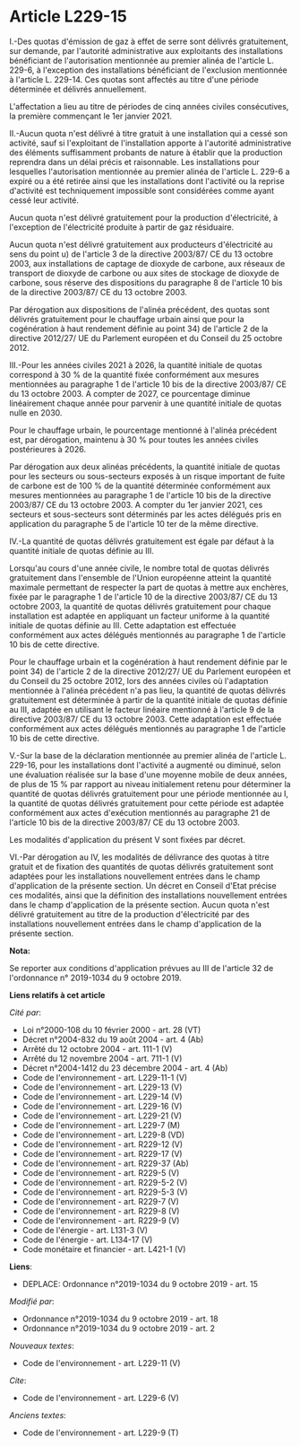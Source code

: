 # Article L229-15

I.-Des quotas d'émission de gaz à effet de serre sont délivrés gratuitement, sur demande, par l'autorité administrative aux
exploitants des installations bénéficiant de l'autorisation mentionnée au premier alinéa de l'article L. 229-6, à l'exception
des installations bénéficiant de l'exclusion mentionnée à l'article L. 229-14. Ces quotas sont affectés au titre d'une
période déterminée et délivrés annuellement. 

L'affectation a lieu au titre de périodes de cinq années civiles consécutives, la première commençant le 1er janvier 2021. 

II.-Aucun quota n'est délivré à titre gratuit à une installation qui a cessé son activité, sauf si l'exploitant de
l'installation apporte à l'autorité administrative des éléments suffisamment probants de nature à établir que la production
reprendra dans un délai précis et raisonnable. Les installations pour lesquelles l'autorisation mentionnée au premier alinéa
de l'article L. 229-6 a expiré ou a été retirée ainsi que les installations dont l'activité ou la reprise d'activité est
techniquement impossible sont considérées comme ayant cessé leur activité. 

Aucun quota n'est délivré gratuitement pour la production d'électricité, à l'exception de l'électricité produite à partir de
gaz résiduaire. 

Aucun quota n'est délivré gratuitement aux producteurs d'électricité au sens du point u) de l'article 3 de la directive
2003/87/ CE du 13 octobre 2003, aux installations de captage de dioxyde de carbone, aux réseaux de transport de dioxyde de
carbone ou aux sites de stockage de dioxyde de carbone, sous réserve des dispositions du paragraphe 8 de l'article 10 bis de
la directive 2003/87/ CE du 13 octobre 2003. 

Par dérogation aux dispositions de l'alinéa précédent, des quotas sont délivrés gratuitement pour le chauffage urbain ainsi
que pour la cogénération à haut rendement définie au point 34) de l'article 2 de la directive 2012/27/ UE du Parlement
européen et du Conseil du 25 octobre 2012. 

III.-Pour les années civiles 2021 à 2026, la quantité initiale de quotas correspond à 30 % de la quantité fixée conformément
aux mesures mentionnées au paragraphe 1 de l'article 10 bis de la directive 2003/87/ CE du 13 octobre 2003. A compter de
2027, ce pourcentage diminue linéairement chaque année pour parvenir à une quantité initiale de quotas nulle en 2030. 

Pour le chauffage urbain, le pourcentage mentionné à l'alinéa précédent est, par dérogation, maintenu à 30 % pour toutes les
années civiles postérieures à 2026. 

Par dérogation aux deux alinéas précédents, la quantité initiale de quotas pour les secteurs ou sous-secteurs exposés à un
risque important de fuite de carbone est de 100 % de la quantité déterminée conformément aux mesures mentionnées au
paragraphe 1 de l'article 10 bis de la directive 2003/87/ CE du 13 octobre 2003. A compter du 1er janvier 2021, ces secteurs
et sous-secteurs sont déterminés par les actes délégués pris en application du paragraphe 5 de l'article 10 ter de la même
directive. 

IV.-La quantité de quotas délivrés gratuitement est égale par défaut à la quantité initiale de quotas définie au III. 

Lorsqu'au cours d'une année civile, le nombre total de quotas délivrés gratuitement dans l'ensemble de l'Union européenne
atteint la quantité maximale permettant de respecter la part de quotas à mettre aux enchères, fixée par le paragraphe 1 de
l'article 10 de la directive 2003/87/ CE du 13 octobre 2003, la quantité de quotas délivrés gratuitement pour chaque
installation est adaptée en appliquant un facteur uniforme à la quantité initiale de quotas définie au III. Cette adaptation
est effectuée conformément aux actes délégués mentionnés au paragraphe 1 de l'article 10 bis de cette directive. 

Pour le chauffage urbain et la cogénération à haut rendement définie par le point 34) de l'article 2 de la directive 2012/27/
UE du Parlement européen et du Conseil du 25 octobre 2012, lors des années civiles où l'adaptation mentionnée à l'alinéa
précédent n'a pas lieu, la quantité de quotas délivrés gratuitement est déterminée à partir de la quantité initiale de quotas
définie au III, adaptée en utilisant le facteur linéaire mentionné à l'article 9 de la directive 2003/87/ CE du 13 octobre
2003. Cette adaptation est effectuée conformément aux actes délégués mentionnés au paragraphe 1 de l'article 10 bis de cette
directive. 

V.-Sur la base de la déclaration mentionnée au premier alinéa de l'article L. 229-16, pour les installations dont l'activité
a augmenté ou diminué, selon une évaluation réalisée sur la base d'une moyenne mobile de deux années, de plus de 15 % par
rapport au niveau initialement retenu pour déterminer la quantité de quotas délivrés gratuitement pour une période mentionnée
au I, la quantité de quotas délivrés gratuitement pour cette période est adaptée conformément aux actes d'exécution
mentionnés au paragraphe 21 de l'article 10 bis de la directive 2003/87/ CE du 13 octobre 2003. 

Les modalités d'application du présent V sont fixées par décret. 

VI.-Par dérogation au IV, les modalités de délivrance des quotas à titre gratuit et de fixation des quantités de quotas
délivrés gratuitement sont adaptées pour les installations nouvellement entrées dans le champ d'application de la présente
section. Un décret en Conseil d'Etat précise ces modalités, ainsi que la définition des installations nouvellement entrées
dans le champ d'application de la présente section. Aucun quota n'est délivré gratuitement au titre de la production
d'électricité par des installations nouvellement entrées dans le champ d'application de la présente section.

**Nota:**

Se reporter aux conditions d'application prévues au III de l'article 32 de l'ordonnance n° 2019-1034 du 9 octobre 2019.

**Liens relatifs à cet article**

_Cité par_:

  - Loi n°2000-108 du 10 février 2000 - art. 28 (VT)
  - Décret n°2004-832 du 19 août 2004 - art. 4 (Ab)
  - Arrêté du 12 octobre 2004 - art. 111-1 (V)
  - Arrêté du 12 novembre 2004 - art. 711-1 (V)
  - Décret n°2004-1412 du 23 décembre 2004 - art. 4 (Ab)
  - Code de l'environnement - art. L229-11-1 (V)
  - Code de l'environnement - art. L229-13 (V)
  - Code de l'environnement - art. L229-14 (V)
  - Code de l'environnement - art. L229-16 (V)
  - Code de l'environnement - art. L229-21 (V)
  - Code de l'environnement - art. L229-7 (M)
  - Code de l'environnement - art. L229-8 (VD)
  - Code de l'environnement - art. R229-12 (V)
  - Code de l'environnement - art. R229-17 (V)
  - Code de l'environnement - art. R229-37 (Ab)
  - Code de l'environnement - art. R229-5 (V)
  - Code de l'environnement - art. R229-5-2 (V)
  - Code de l'environnement - art. R229-5-3 (V)
  - Code de l'environnement - art. R229-7 (V)
  - Code de l'environnement - art. R229-8 (V)
  - Code de l'environnement - art. R229-9 (V)
  - Code de l'énergie - art. L131-3 (V)
  - Code de l'énergie - art. L134-17 (V)
  - Code monétaire et financier - art. L421-1 (V)

**Liens**:

  - DEPLACE: Ordonnance n°2019-1034 du 9 octobre 2019 - art. 15

_Modifié par_:

  - Ordonnance n°2019-1034 du 9 octobre 2019 - art. 18
  - Ordonnance n°2019-1034 du 9 octobre 2019 - art. 2

_Nouveaux textes_:

  - Code de l'environnement - art. L229-11 (V)

_Cite_:

  - Code de l'environnement - art. L229-6 (V)

_Anciens textes_:

  - Code de l'environnement - art. L229-9 (T)
